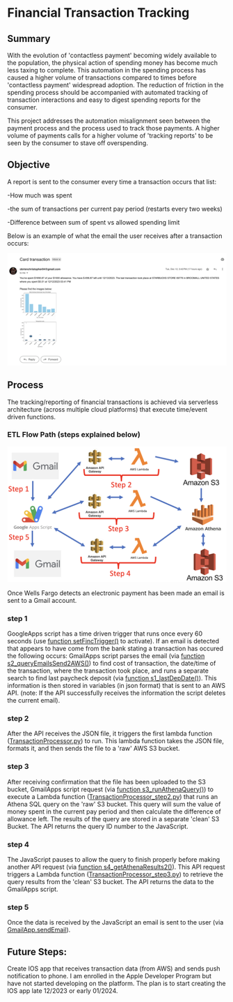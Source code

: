 # Financial Transaction Tracking

## Summary

With the evolution of 'contactless payment' becoming widely available to the population, the physical action of spending money has become much less taxing to complete. This automation in the spending process has caused a higher volume of transactions compared to times before 'contactless payment' widespread adoption. The reduction of friction in the spending process should be accompanied with automated tracking of transaction interactions and easy to digest spending reports for the consumer. 

This project addresses the automation misalignment seen between the payment process and the process used to track those payments. A higher volume of payments calls for a higher volume of 'tracking reports' to be seen by the consumer to stave off overspending.

## Objective

A report is sent to the consumer every time a transaction occurs that list:

-How much was spent 

-the sum of transactions per current pay period (restarts every two weeks) 

-Difference between sum of spent vs allowed spending limit

Below is an example of what the email the user receives after a transaction occurs: 

![alt text](https://github.com/cobrien2442/financial_transaction_tracking/blob/main/stor_/EndEmail.png?raw=true)

## Process 

The tracking/reporting of financial transactions is achieved via serverless architecture (across multiple cloud platforms) that execute time/event driven functions. 

### ETL Flow Path (steps explained below)

![alt text](https://github.com/cobrien2442/financial_transaction_tracking/blob/main/stor_/ETL_flow.png?raw=true)

Once Wells Fargo detects an electronic payment has been made an email is sent to a Gmail account.

### step 1
GoogleApps script has a time driven trigger that runs once every 60 seconds (use [function setFincTrigger()](https://github.com/cobrien2442/financial_transaction_tracking/blob/main/GmailApps.js) to activate). If an email is detected that appears to have come from the bank stating a transaction has occured the following occurs: GmailApps script parses the email (via [function s2_queryEmailsSend2AWS()](https://github.com/cobrien2442/financial_transaction_tracking/blob/main/GmailApps.js?
)) to find cost of transaction, the date/time of the transaction, where the transaction took place, and runs a separate search to find last paycheck deposit (via [function s1_lastDepDate()](https://github.com/cobrien2442/financial_transaction_tracking/blob/main/GmailApps.js?plain=1#L24)). This information is then stored in variables (in json format) that is sent to an AWS API. (note: If the API successfully receives the information the script deletes the current email). 

### step 2
After the API receives the JSON file, it triggers the first lambda function ([TransactionProcessor.py](https://github.com/cobrien2442/financial_transaction_tracking/blob/main/TransactionProcessor.py?plain=1#L1)) to run. This lambda function takes the JSON file, formats it, and then sends the file to a 'raw' AWS S3 bucket.

### step 3
After receiving confirmation that the file has been uploaded to the S3 bucket, GmailApps script request (via [function s3_runAthenaQuery()](https://github.com/cobrien2442/financial_transaction_tracking/blob/main/GmailApps.js?plain=1#L284)) to execute a Lambda function ([TransactionProcessor_step2.py](https://github.com/cobrien2442/financial_transaction_tracking/blob/main/TransactionProcessor_step2.py?plain=1#L1)) that runs an Athena SQL query on the 'raw' S3 bucket. This query will sum the value of money spent in the current pay period and then calculate the difference of allowance left. The results of the query are stored in a separate 'clean' S3 Bucket. The API returns the query ID number to the JavaScript.

### step 4
The JavaScript pauses to allow the query to finish properly before making another API request (via [function s4_getAthenaResults2()](https://github.com/cobrien2442/financial_transaction_tracking/blob/main/GmailApps.js?plain=1#L317)). This API request triggers a Lambda function ([TransactionProcessor_step3.py](https://github.com/cobrien2442/financial_transaction_tracking/blob/main/TransactionProcessor_step3.py?plain=1#L1)) to retrieve the query results from the 'clean' S3 bucket. The API returns the data to the GmailApps script.

### step 5
Once the data is received by the JavaScript an email is sent to the user (via [GmailApp.sendEmail](https://github.com/cobrien2442/financial_transaction_tracking/blob/main/GmailApps.js?plain=1#L339)).

## Future Steps:
Create IOS app that receives transaction data (from AWS) and sends push notification to phone. I am enrolled in the Apple Developer Program but have not started developing on the platform. The plan is to start creating the IOS app late 12/2023 or early 01/2024.